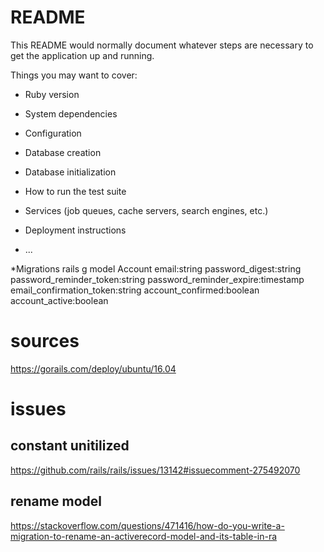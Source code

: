 # README

This README would normally document whatever steps are necessary to get the
application up and running.

Things you may want to cover:

* Ruby version

* System dependencies

* Configuration

* Database creation

* Database initialization

* How to run the test suite

* Services (job queues, cache servers, search engines, etc.)

* Deployment instructions

* ...

*Migrations
rails g model Account email:string password_digest:string password_reminder_token:string password_reminder_expire:timestamp email_confirmation_token:string account_confirmed:boolean  account_active:boolean


# sources
https://gorails.com/deploy/ubuntu/16.04

# issues
## constant unitilized
https://github.com/rails/rails/issues/13142#issuecomment-275492070
## rename model
https://stackoverflow.com/questions/471416/how-do-you-write-a-migration-to-rename-an-activerecord-model-and-its-table-in-ra